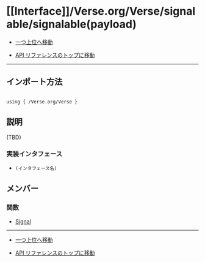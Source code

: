 # [[Interface]]/Verse.org/Verse/signalable/signalable(payload)

- [一つ上位へ移動](../main.md)

- [API リファレンスのトップに移動](/main.md)

---

## インポート方法

```verse

using { /Verse.org/Verse }

```

## 説明

(TBD)

### 実装インタフェース

- `(インタフェース名)`

## メンバー

### 関数

- [Signal](./F_Signal/main.md)

---

- [一つ上位へ移動](../main.md)

- [API リファレンスのトップに移動](/main.md)
